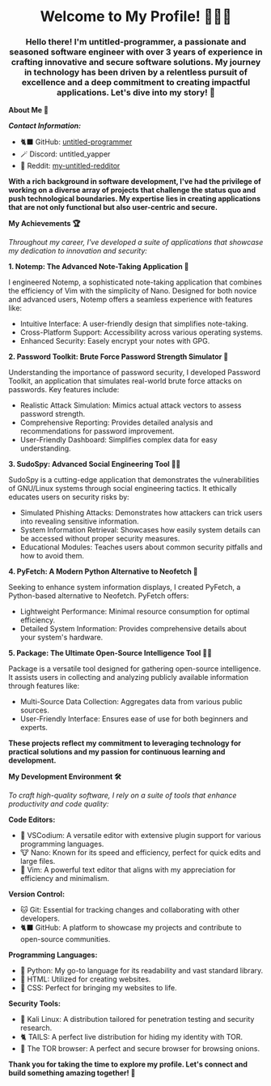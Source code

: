 <h1 align="center">Welcome to My Profile! 👨‍💻✨</h1>

<h3 align="center">Hello there! I'm untitled-programmer, a passionate and seasoned software engineer with over 3 years of experience in crafting innovative and secure software solutions. My journey in technology has been driven by a relentless pursuit of excellence and a deep commitment to creating impactful applications. Let's dive into my story! 🚀</h3>

**About Me 🤖**

***Contact Information:***

- 🐈‍⬛ GitHub:  [untitled-programmer](github.com/untitled-programmer)
- 🪄 Discord: untitled_yapper
- 🍊 Reddit:  [my-untitled-redditor](https://www.reddit.com/user/my-untitled-redditor/)

**With a rich background in software development, I've had the privilege of working on a diverse array of projects that challenge the status quo and push technological boundaries. My expertise lies in creating applications that are not only functional but also user-centric and secure.**

****My Achievements 🏆****

*Throughout my career, I've developed a suite of applications that showcase my dedication to innovation and security:*

**1. Notemp: The Advanced Note-Taking Application 📝**

I engineered Notemp, a sophisticated note-taking application that combines the efficiency of Vim with the simplicity of Nano. Designed for both novice and advanced users, Notemp offers a seamless experience with features like:

- Intuitive Interface: A user-friendly design that simplifies note-taking.
- Cross-Platform Support: Accessibility across various operating systems.
- Enhanced Security: Easely encrypt your notes with GPG.

**2. Password Toolkit: Brute Force Password Strength Simulator 🔐**

Understanding the importance of password security, I developed Password Toolkit, an application that simulates real-world brute force attacks on passwords. Key features include:

- Realistic Attack Simulation: Mimics actual attack vectors to assess password strength.
- Comprehensive Reporting: Provides detailed analysis and recommendations for password improvement.
- User-Friendly Dashboard: Simplifies complex data for easy understanding.

**3. SudoSpy: Advanced Social Engineering Tool 🕵️‍♂️**

SudoSpy is a cutting-edge application that demonstrates the vulnerabilities of GNU/Linux systems through social engineering tactics. It ethically educates users on security risks by:

- Simulated Phishing Attacks: Demonstrates how attackers can trick users into revealing sensitive information.
- System Information Retrieval: Showcases how easily system details can be accessed without proper security measures.
- Educational Modules: Teaches users about common security pitfalls and how to avoid them.

**4. PyFetch: A Modern Python Alternative to Neofetch 🐍**

Seeking to enhance system information displays, I created PyFetch, a Python-based alternative to Neofetch. PyFetch offers:

- Lightweight Performance: Minimal resource consumption for optimal efficiency.
- Detailed System Information: Provides comprehensive details about your system's hardware.

**5. Package: The Ultimate Open-Source Intelligence Tool 🕵️‍♀️**

Package is a versatile tool designed for gathering open-source intelligence. It assists users in collecting and analyzing publicly available information through features like:

- Multi-Source Data Collection: Aggregates data from various public sources.
- User-Friendly Interface: Ensures ease of use for both beginners and experts.

****These projects reflect my commitment to leveraging technology for practical solutions and my passion for continuous learning and development.****

**My Development Environment 🛠️**

*To craft high-quality software, I rely on a suite of tools that enhance productivity and code quality:*

**Code Editors:**

- 🌳 VSCodium: A versatile editor with extensive plugin support for various programming languages.
- 🐮 Nano: Known for its speed and efficiency, perfect for quick edits and large files.
- 🥑 Vim: A powerful text editor that aligns with my appreciation for efficiency and minimalism.

**Version Control:**

- 🐱 Git: Essential for tracking changes and collaborating with other developers.
- 🐈‍⬛ GitHub: A platform to showcase my projects and contribute to open-source communities.

**Programming Languages:**

- 🐍 Python: My go-to language for its readability and vast standard library.
- 🍊 HTML: Utilized for creating websites.
- 📘 CSS: Perfect for bringing my websites to life.

**Security Tools:**

- 🐉 Kali Linux: A distribution tailored for penetration testing and security research.
- 🐈 TAILS: A perfect live distribution for hiding my identity with TOR.
- 🧅 The TOR browser: A perfect and secure browser for browsing onions.

****Thank you for taking the time to explore my profile. Let's connect and build something amazing together! 🌟****


<!--
**untitled-programmer/untitled-programmer** is a ✨ _special_ ✨ repository because its `README.md` (this file) appears on your GitHub profile.

Here are some ideas to get you started:

- 🔭 I’m currently working on ...
- 🌱 I’m currently learning ...
- 👯 I’m looking to collaborate on ...
- 🤔 I’m looking for help with ...
- 💬 Ask me about ...
- 📫 How to reach me: ...
- 😄 Pronouns: ...
- ⚡ Fun fact: ...
-->
